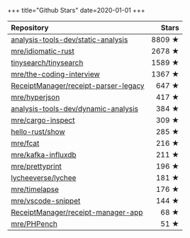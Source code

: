 +++
title="Github Stars"
date=2020-01-01
+++

| Repository | Stars |
| :--------- | ----: |
| [analysis-tools-dev/static-analysis](https://github.com/analysis-tools-dev/static-analysis) | 8809 ★ |
| [mre/idiomatic-rust](https://github.com/mre/idiomatic-rust) | 2678 ★ |
| [tinysearch/tinysearch](https://github.com/tinysearch/tinysearch) | 1589 ★ |
| [mre/the-coding-interview](https://github.com/mre/the-coding-interview) | 1367 ★ |
| [ReceiptManager/receipt-parser-legacy](https://github.com/ReceiptManager/receipt-parser-legacy) | 647 ★ |
| [mre/hyperjson](https://github.com/mre/hyperjson) | 417 ★ |
| [analysis-tools-dev/dynamic-analysis](https://github.com/analysis-tools-dev/dynamic-analysis) | 384 ★ |
| [mre/cargo-inspect](https://github.com/mre/cargo-inspect) | 309 ★ |
| [hello-rust/show](https://github.com/hello-rust/show) | 285 ★ |
| [mre/fcat](https://github.com/mre/fcat) | 216 ★ |
| [mre/kafka-influxdb](https://github.com/mre/kafka-influxdb) | 211 ★ |
| [mre/prettyprint](https://github.com/mre/prettyprint) | 196 ★ |
| [lycheeverse/lychee](https://github.com/lycheeverse/lychee) | 181 ★ |
| [mre/timelapse](https://github.com/mre/timelapse) | 176 ★ |
| [mre/vscode-snippet](https://github.com/mre/vscode-snippet) | 144 ★ |
| [ReceiptManager/receipt-manager-app](https://github.com/ReceiptManager/receipt-manager-app) | 68 ★ |
| [mre/PHPench](https://github.com/mre/PHPench) | 51 ★ |
